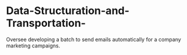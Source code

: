 # Data-Structuration-and-Transportation-
Oversee developing a batch to send emails automatically for a company marketing campaigns.
